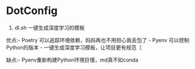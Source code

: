 # DotConfig
1. dl.sh 一键生成深度学习的模板

优点:- Poetry 可以追踪环境依赖，妈妈再也不用担心我丢包了
     - Pyenv 可以控制Python的版本
     - 一键生成深度学习模板，让项目更有规范（

缺点:- Pyenv重新构建Python环境巨慢，md真不如conda

